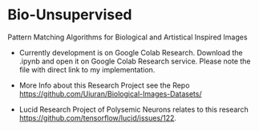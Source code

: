 # Bio-Unsupervised
Pattern Matching Algorithms for Biological and Artistical Inspired Images

- Currently development is on Google Colab Research. Download the .ipynb and open it on Google Colab Research service. Please note the file with direct link to my implementation.

- More Info about this Research Project see the Repo https://github.com/Uiuran/Biological-Images-Datasets/
- Lucid Research Project of Polysemic Neurons relates to this research https://github.com/tensorflow/lucid/issues/122.
